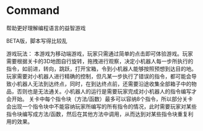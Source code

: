 # Command
帮助更好理解编程语言的益智游戏

BETA版，脚本写得比较乱

游戏玩法：
	本游戏为移动端游戏，玩家只需通过简单的点击即可体验游戏。玩家需要根据关卡的3D地图自行旋转，拖拽进行观察，决定小机器人每一步所执行的指令，如前进，转向，跳跃，打开宝箱，令到小机器人能够按照预想到达目的地。玩家需要对小机器人进行精确的控制，但凡某一步执行了错误的指令，都可能会导致小机器人无法到达终点，同时，在到达终点前，还需要沿途收集全部箱子中的物品，否则也是无法通关。小机器人的运行是需要玩家完成对小机器人的指令编写才会开始。
 关卡中每个指令块（方法/函数）最多可以容纳8个指令，所以部分关卡会出现一个指令块中不能容纳玩家所编写的所有指令的情况，此时需要玩家对某些指令块编写成方法/函数，然后在其他方法中调用，从而达到对某些指令块重复利用的效果。
